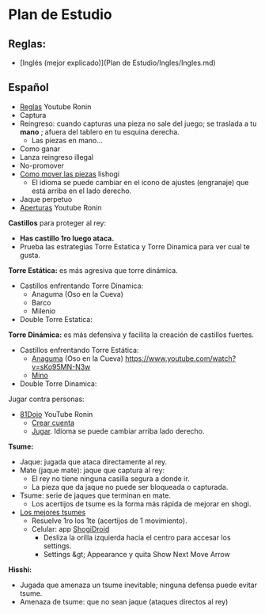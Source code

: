 # Plan de Estudio

## Reglas:
* [Inglés (mejor explicado)](Plan de Estudio/Ingles/Ingles.md)

## Español
- [Reglas](https://www.youtube.com/watch?v=UaIue0aTWpo&amp;t=2m25s) Youtube Ronin
- Captura
- Reingreso: cuando capturas una pieza no sale del juego; se traslada a tu **mano** ; afuera del tablero en tu esquina derecha.
  - Las piezas en mano…
- Como ganar
- Lanza reingreso illegal
- No-promover
- [Como mover las piezas](https://lishogi.org/learn#/) lishogi
  - El idioma se puede cambiar en el icono de ajustes (engranaje) que está arriba en el lado derecho.
- Jaque perpetuo
- [Aperturas](https://www.youtube.com/watch?v=5dacA8iKvDc&amp;t=1m40s) Youtube Ronin

**Castillos** para proteger al rey:

- **Has castillo 1ro luego ataca.**
- Prueba las estrategias Torre Estatica y Torre Dinamica para ver cual te gusta.

**Torre Estática:** es más agresiva que torre dinámica.

- Castillos enfrentando Torre Dinamica:
  - Anaguma (Oso en la Cueva)
  - Barco
  - Milenio
- Double Torre Estatica:

**Torre Dinámica:** es más defensiva y facilita la creación de castillos fuertes.

- Castillos enfrentando Torre Estática:
  - [Anaguma](https://shogienespanol.blogspot.com/2015/09/castillo-anaguma.html?m=1) (Oso en la Cueva) https://www.youtube.com/watch?v=sKo95MN-N3w
  - [Mino](https://shogienespanol.blogspot.com/2015/08/castillo-mino.html?m=1)
- Double Torre Dinamica:

Jugar contra personas:

- [81Dojo](https://www.youtube.com/watch?v=GR8rnUwZNj4) YouTube Ronin
  - [Crear cuenta](https://system.81dojo.com/en/players/sign_up)
  - [Jugar](http://81dojo.com/client/?locale=en). Idioma se puede cambiar arriba lado derecho.

**Tsume:**

- Jaque: jugada que ataca directamente al rey.
- Mate (jaque mate): jaque que captura al rey:
  - El rey no tiene ninguna casilla segura a donde ir.
  - La pieza que da jaque no puede ser bloqueada o capturada.
- Tsume: serie de jaques que terminan en mate.
  - Los acertijos de tsume es la forma más rápida de mejorar en shogi.
- [Los mejores tsumes](https://docs.google.com/document/d/18E4_AAVI0w_-VqvVom5EVYNcxDBKzE-x-Z69R2ZUTh4)
  - Resuelve 1ro los 1te (acertijos de 1 movimiento).
  - Celular: app [ShogiDroid](http://shogidroid.siganus.com/)
    - Desliza la orilla izquierda hacia el centro para accesar los settings.
    - Settings \&gt; Appearance y quita Show Next Move Arrow

**Hisshi:**

- Jugada que amenaza un tsume inevitable; ninguna defensa puede evitar tsume.
- Amenaza de tsume: que no sean jaque (ataques directos al rey)